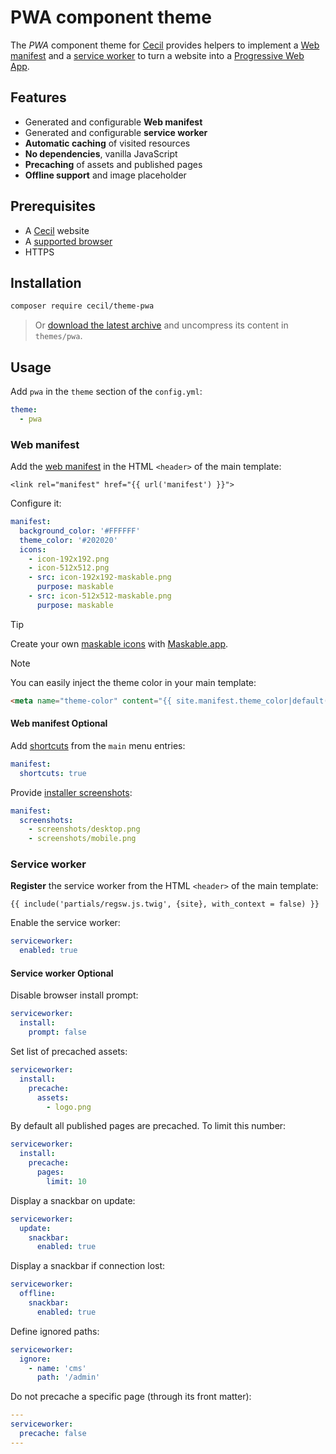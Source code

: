 # PWA component theme

The _PWA_ component theme for [Cecil](https://cecil.app) provides helpers to implement a [Web manifest](https://developer.mozilla.org/docs/Web/Manifest) and a [service worker](https://developer.mozilla.org/docs/Web/API/Service_Worker_API) to turn a website into a [Progressive Web App](https://web.dev/explore/progressive-web-apps).

## Features

- Generated and configurable **Web manifest**
- Generated and configurable **service worker**
- **Automatic caching** of visited resources
- **No dependencies**, vanilla JavaScript
- **Precaching** of assets and published pages
- **Offline support** and image placeholder

## Prerequisites

- A [Cecil](https://cecil.app) website
- A [supported browser](https://caniuse.com/serviceworkers)
- HTTPS

## Installation

```bash
composer require cecil/theme-pwa
```

> Or [download the latest archive](https://github.com/Cecilapp/theme-pwa/releases/latest/) and uncompress its content in `themes/pwa`.

## Usage

Add `pwa` in the `theme` section of the `config.yml`:

```yaml
theme:
  - pwa
```

### Web manifest

Add the [web manifest](https://developer.mozilla.org/docs/Web/Manifest) in the HTML `<header>` of the main template:

```twig
<link rel="manifest" href="{{ url('manifest') }}">
```

Configure it:

```yaml
manifest:
  background_color: '#FFFFFF'
  theme_color: '#202020'
  icons:
    - icon-192x192.png
    - icon-512x512.png
    - src: icon-192x192-maskable.png
      purpose: maskable
    - src: icon-512x512-maskable.png
      purpose: maskable
```

> [!TIP]
> Create your own [maskable icons](https://web.dev/articles/maskable-icon) with [Maskable.app](https://maskable.app/editor).

> [!NOTE]
> You can easily inject the theme color in your main template:
>
> ```html
> <meta name="theme-color" content="{{ site.manifest.theme_color|default('#202020') }}" />
> ```

#### Web manifest Optional

Add [shortcuts](https://developer.mozilla.org/docs/Web/Manifest/shortcuts) from the `main` menu entries:

```yaml
manifest:
  shortcuts: true
```

Provide [installer screenshots](https://developer.mozilla.org/docs/Web/Manifest/screenshots):

```yaml
manifest:
  screenshots:
    - screenshots/desktop.png
    - screenshots/mobile.png
```

### Service worker

**Register** the service worker from the HTML `<header>` of the main template:

```twig
{{ include('partials/regsw.js.twig', {site}, with_context = false) }}
```

Enable the service worker:

```yaml
serviceworker:
  enabled: true
```

#### Service worker Optional

Disable browser install prompt:

```yaml
serviceworker:
  install:
    prompt: false
```

Set list of precached assets:

```yaml
serviceworker:
  install:
    precache:
      assets:
        - logo.png
```

By default all published pages are precached. To limit this number:

```yaml
serviceworker:
  install:
    precache:
      pages:
        limit: 10
```

Display a snackbar on update:

```yaml
serviceworker:
  update:
    snackbar:
      enabled: true
```

Display a snackbar if connection lost:

```yaml
serviceworker:
  offline:
    snackbar:
      enabled: true
```

Define ignored paths:

```yaml
serviceworker:
  ignore:
    - name: 'cms'
      path: '/admin'
```

Do not precache a specific page (through its front matter):

```yaml
---
serviceworker:
  precache: false
---
```
